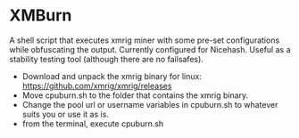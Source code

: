 # XMBurn
A shell script that executes xmrig miner with some pre-set configurations while obfuscating the output. Currently configured for Nicehash. Useful as a stability testing tool (although there are no failsafes).

- Download and unpack the xmrig binary for linux: https://github.com/xmrig/xmrig/releases
- Move cpuburn.sh to the folder that contains the xmrig binary.
- Change the pool url or username variables in cpuburn.sh to whatever suits you or use it as is.
- from the terminal, execute cpuburn.sh
